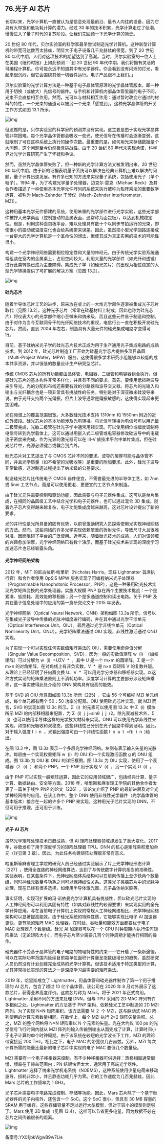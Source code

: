 ## 76.光子 AI 芯片
长期以来，光学计算机一直被认为是信息处理最前沿、最令人向往的设备，因为它具有大带宽和低功耗计算的潜力。经过 30 年的技术积累，光学计算走过了低潮，慢慢进入了量子时代的复苏阶段。让我们先回顾一下光学计算的简史。 


20 世纪 80 年代，贝尔实验室的科学家最早尝试制造光学计算机。这种新型计算机的带宽可达数百太赫兹，明显大于电子设备几千兆赫兹的带宽。到了 20 世纪 80 年代中期，人们对这项技术的期望达到了高潮。当时，贝尔实验室的一位人士在美国《纽约时报》上如此预测：「到 20 世纪 90 年代中期，我们将拥有灵活的可编程计算机。你可能永远不知道其中有光学器件。你会看到没有闪烁的灯光，看起来很沉闷，但它会围绕其他一切器件运行。电子产品跟不上我们。」 


贝尔实验室的光学计算方法是一种基于电子晶体管原理的光学晶体管版本，即一种用于切换（或放大）光信号的器件。与手机和计算机内部晶体管里面的电子不同，光束不会直接相互作用。然而，光可以与材料相互作用：通过暂时改变它通过的材料的特性，一个光束的通道可以被另一个光束「感觉到」。这种光学晶体管的开关工作方式如图 13.1 所示。 


![img](https://pic1.zhimg.com/v2-0eecefbbe557c06a2115f710c2e85fcf.webp)

但遗憾的是，贝尔实验室的科学家的预测并没有实现。这主要是由于实现光学晶体管非常困难。每个光学晶体管都会吸收一些光，使光信号在传播时会逐渐变弱，这就限制了可在这种系统上执行的操作次数。最重要的是，如何用光来存储数据是个大问题，这个问题至今仍然极具挑战性。由于 20 世纪 80 年代未实现承诺，科学界对光学计算研究产生了怀疑和争议。 


然而，虽然光学晶体管失败了，但一种新的光学计算方法又被发明出来。20 世纪 90 年代中期，由于新的证据表明量子系统可以解决在经典计算机上难以解决的问题，量子计算迅速发展。有许多已知的方法来实现量子系统，包括使用光子（单个粒子）。1994 年，为了构建光学量子处理器，迈克尔·雷克（Michael Reck）及其合作者描述了一种使用基本光学元件阵列的系统来执行被称为矩阵乘法的重要数学运算，被称为 Mach-Zehnder 干涉仪（Mach-Zehnder Interferometer，MZI）。 


这种用基本光学元件搭建的系统，使用笨重的光学部件进行光学实验，这些光学部件被拧入光学桌面（控制振动的金属表面，通常称为面包板），以达到机械稳定性。但是，利用这种面包板平台，难以处理具有数十个以同步节拍运行的光束，即使很小的振动或温度变化也会给系统带来误差。因此，虽然把小型光学回路连接成一台更大的光学计算机是一个革命性的想法，但使其成为真正实用的技术的可能性很小。 


构建一个光学神经网络需要相位稳定性和大量的神经元。由于传统光学实验系统通常组装在室内的金属桌上，占用空间较大，利用大量的光学部件（如光纤和透镜）进行此类转换已成为主要障碍。集成光子学（如硅光芯片）的出现为相位稳定的大型光学转换提供了可扩展的解决方案（见图 13.2）。 


![img](https://pic1.zhimg.com/v2-7b35b5d4539ccd6fd15ffe99a54e624a.webp)

#### 硅光芯片


随着半导体芯片工艺的进步，原来放在桌上的一大堆光学部件逐渐被集成光子芯片取代（见图 13.2）。这种光子芯片（常常在硅基材料上制成，因此也称为硅光芯片）将仪表大小的光学部件缩小至微米和纳米级，而且这些元件易于制造和控制。由于对作为当今互联网骨干的光纤网络技术的重视，电信行业一直在积极开发硅光芯片。然而，直到 2004 年左右，制造具有大量元件的硅光集成电路才变得可行。 


目前，基于硅纳米光子学的硅光芯片技术正成为用于生产通用光子集成电路的成熟技术。到 2012 年，硅光芯片制造工厂开始为硅基光学芯片提供多项目晶圆（Multi-Project Wafer，MPW）服务。这使得很多学术研究小组能够以较低的成本共享资源，并以很低的数量设计生产研究型芯片。 


传统 CMOS 芯片的所有功能都由晶体管、电阻器、二极管和电容器组合执行，但是硅光芯片的基本构件非常多样化，并且有不同的要求。首先，要使用低损耗波导来引导光。光的分配和布线还需要有效的分路器和波导交叉器。将芯片的光输入和输出与光纤耦合也是一项非常具有挑战性的任务，特别是对于深亚微米硅波导来说。由于光纤支持两个光偏振，但片上波导通常是偏振敏感的，这使得实现起来更加困难。 


光在频谱上的覆盖范围很宽。大多数硅光技术支持 1310nm 和 1550nm 附近的近红外波段。硅光芯片的基本功能涉及光电转换。将光信号转换为电信号可以用光敏二极管完成，光敏二极管在硅光子学中通常用锗实现。可以使用相位或幅度调制将电信号转到光学载体上，这可以通过用嵌入式二极管或电容器修改硅波导中的电载流子密度来完成。作为光源的激光器可以在 Ⅲ-Ⅴ 族技术平台中单片集成，但在硅光芯片中，光源必须键合或耦合到片外。 


硅光芯片对工艺提出了与 CMOS 芯片不同的要求。波导的层厚可能与晶体管不同，并且光学质量（如不希望的光吸收等）是重要的附加要求。此外，硅光子波导非常敏感，这对制造过程提出了纳米级的公差要求。 


制造硅光芯片比传统电子 CMOS 器件便宜，不需要最先进的半导体工艺，如 7nm 或 5nm 工艺节点，而是可以使用更老、更便宜的工艺节点来制造。 


由于硅光元件需要控制和驱动功能，因此需要与电子元器件集成。这可以是单片集成，在相同的晶圆级工艺中结合光学和电子元器件，也可以通过混合 3D 集成。随着光子芯片变得越来越复杂，电子功能集成度越来越高，这对芯片设计提出了新的要求。 


光的并行性是光所具备的固有优势，以前曾激励研究人员探索使用光实现神经网络的方法。然而，这些网络的许多光学实现依赖笨重的折射元件，导致尺寸大且很难对准，因而阻碍了平台的广泛使用。近年来，随着硅光技术的成熟，人们对该领域的兴趣愈加浓厚，光学神经网络已有数个演示，而基于硅光技术来实现的深度学习加速芯片也已经崭露头角。 


#### 光学神经网络架构


2012 年，MIT 的尼古拉斯·哈里斯（Nicholas Harris，现任 Lightmatter 首席执行官）和合作者使用 OpSIS MPW 服务实现了可编程纳米光子处理器（Programmable Nanophotonic Processor，PNP），这是一种采用硅光技术实现光学矩阵变换的光学处理器。实施大规模 PNP 存在两个主要技术挑战：一个是紧凑、低损耗、高效能的移相器；另一个是多通道控制和读出电路。关于 PNP 及其在量子信息处理中的应用的第一篇研究论文于 2015 年发表。 


光学神经网络（Optical Neural Network，ONN）架构如图 13.3a 所示，信号以在集成光子波导中传播的光脉冲幅度进行编码，并在其中通过光学干涉单元（Optical Interference Unit，OIU），最后通过光学非线性单元（Optical Nonlinearity Unit，ONU）。光学矩阵乘法通过 OIU 实现，非线性激活通过 ONU 实现。 


为了实现一个可以实现任何实数值矩阵乘法的 OIU，需要使用奇异值分解（Singular Value Decomposition，SVD），因为一般的实数值矩阵 w  (i)  （加权矩阵）可以分解为 w  (i)  =UΣV  \*  ，其中 U 是一个 m×m 的酉矩阵，Σ 是一个 m×n 的对角矩阵，在对角线上有非负实数，V  \*  是 n×n 酉矩阵 V 的复数共轭。从理论上已经证明了任何酉变换 U、V  \*  可以用光学分束器和移相器实现。以这种方式实现的矩阵乘法原则上不消耗功率。深度学习计算的主要部分涉及矩阵乘积，这一事实使得此处介绍的 ONN 架构具有极高的能效。 


基于 SVD 的 OIU 示意图如图 13.3b 所示  [225]  ，它由 56 个可编程 MZI 单元组成，每个单元都有两个 50：50 功率分配器。OIU 使用硅光芯片实现。就 MZI 而言，SVD 的实现如图 13.3c 所示。Σ  (i)  的元素可以使用图 13.3c 中 Σ  (i)  模块所示 MZI 的内部移相器来配置，为 Σ  (i)  j  j=sinθ  j  j  /2。除光衰减技术外，Σ  (i)  也可以使用半导体这样的光学放大材料来实现。ONU 可以使用光学非线性来实现，如饱和光吸收和双稳态，这些非线性已分别在光子回路中得到证明。因此，对于输入强度 I  i  n  ，光输出强度可由一个非线性函数 I  o  u  t  =f(I  i  n  )给出。 


在图 13.3 中，图 13.3a 表示一个多层光学神经网络。左侧有表示输入矢量的光脉冲。每层由一个实现权重矩阵 w  (i)  的 OIU 和一个实现激活函数 g 的 ONU 组成。图 13.3b 为 OIU 和 ONU 的详细框图。图 13.3c 为 OIU 实现，使用了一个衰减器（Σ  (i)  ）和两个 PNP。一个 PNP 用于实现 V  (i)  ，另一个实现 U  (i)  。 


由于 PNP 可以实现一般矩阵运算，因此它的应用领域很广，包括经典计算、量子计算、数据路由、安全等方面。2018 年，哈里斯和麻省理工学院的其他合作者发表了一篇关于线性 PNP 的论文  [226]  ，该论文介绍了 PNP 的最新进展及对全光学神经网络的应用。在该工作中，整个 DNN 使用非线性光学器件（光学晶体管的基本版本）接合在一起的许多个 PNP 来实现。这种用光子芯片实现的 DNN，不但可用于推理，还可用于训练。 


![img](https://pic4.zhimg.com/v2-a1d67af4e9a677a845ddc0972e8aa3a0.webp)

#### 光子 AI 芯片


虽然光学矩阵处理技术日趋成熟，但 AI 矩阵处理器领域却发生了重大变化。2017 年，谷歌发布了用于深度学习的矩阵处理器 TPU。DNN 的核心是矩阵乘积累加单元（详见第 3 章）。因此，为此任务构建矩阵处理器非常有意义。 


哈里斯等麻省理工学院的研究人员已经通过实验展示了片上光学神经形态计算  [227]  ，使用全连接的神经网络算法，达到了与传统数字计算机相当的准确性。实验表明，在某些条件下，光神经网络体系结构可以在前向传播上至少快两个数量级，同时神经元数量与功耗之间可以保持线性关系。这类光子类脑芯片中的光脉冲处理，现在已经有很多选择，如使用半导体激光器、光子晶体纳米腔等。 


事实证明，实现可扩展的冯·诺依曼光学计算机具有挑战性，但以硅光芯片实现的人工神经网络可以利用其固有特性（如其对非线性的较弱要求）来实现实用的全光学计算应用。与在当前电子计算机上实现的常规人工神经网络相比，光学神经网络架构可以显著提高能效。由于硅光系统的特殊性质，它能够实现比电子 AI 加速器更快、更节能的矩阵 MAC 处理器。在时延、吞吐量和能效方面都要优于电子 MAC 处理器几个数量级。硅光 AI 加速器可以在一个 CPU 时钟周期内执行任何矩阵乘法（无论矩阵大小），而电子芯片至少需要几百个时钟周期才能执行相同的操作。 


硅光器件不受基于晶体管的电子电路的物理特性的约束——它开启了一条新途径，可以在实际功率范围内延续目前每单位面积计算量呈指数级增长的趋势。虽然研究人员仍然没有计划创建完全成熟的光学计算机，但该技术适用于特定类型的计算，尤其非常擅长实现的算法之一是深度学习最需要的矩阵乘法。 


2019 年，哈里斯成立了 Lightmatter，用晶体管和硅光器件制作了第一个用于推理的 AI 芯片，包含了超过 10 亿个晶体管。该公司在 2020 年 8 月对外展示了这款芯片，获得业界高度评价。这款芯片称为 Mars，将于 2021 年正式商用。Lightmatter 采用不同的方法来处理 DNN，但与 TPU 采用的 2D MAC 阵列有许多相似之处。Lightmatter 的方法基于 PNP 架构，依赖硅光工艺中制造的 2D MZI 阵列。为了实现 N×N 矩阵乘积，该方法需要 N  2  个 MZI，这与脉动式 MAC 阵列使用的计算元素数量相同。在数学上，每个 MZI 执行 2×2 矩阵矢量乘积。总之，MZI 的整个网格将 N×N 矩阵乘以 N 个元素的矢量。光在大约仅 100 ps 的光学信号飞行时间内就从 MZI 阵列的输入传输到输出从而完成了计算，计算时间小于电子计算的单个时钟周期。由于该系统在较短的光学波长下工作，MZI 的理论带宽接近 200 THz。相比之下，电子 MAC 的带宽仅几吉赫兹。另外，MZI 每次计算所需的能量比最新的电子芯片中实现的电子 MAC 要低几个数量级。 


MZI 需要有一个电子移相器来控制。有不少种移相器可供选择：热移相器通常很慢，频率在千赫兹范围内；PN 结很快但太大，通常用于高端光学器件。Lightmatter 选择了纳米光学机电系统（NOEMS），这种系统使用少量电荷来移动波导，损耗非常小，并且静态功耗几乎为零。它的工作速度为几百兆赫兹，因此 Mars 芯片的工作频率为 1 GHz。 


光子芯片需要电子电路完成控制、存储等功能。因此，Mars 芯片除了一个基于硅光器件的光子内核外，还包含一个 SoC。这个 SoC 很小，但具有 30 MB 容量的 SRAM 用于缓存。这些存储容量不足以运行大型模型，但对于较小的模型则足够了。Mars 使用 3D 集成（见图 13.4），这样可以节省更多电量，因为数据不必在芯片之间传输很长的距离。 


![img](https://pic4.zhimg.com/v2-c04e778074f67c9bf9bdb958047134ab.webp)

  



备案号:YX01jbkWgwB9w7Lle

